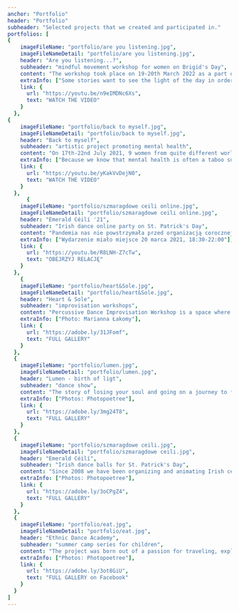```yaml
---
anchor: "Portfolio"
header: "Portfolio"
subheader: "Selected projects that we created and participated in."
portfolios: [
{
    imageFileName: "portfolio/are you listening.jpg",
    imageFileNameDetail: "portfolio/are you listening.jpg",
    header: "Are you listening...?",
    subheader: "mindful movement workshop for women on Brigid's Day",
    content: "The workshop took place on 19-20th March 2022 as a part of Brigid's Day Project. The project was conceived with the aim of stimulation a readiness to both listen carefully and use one's own voice, to speak about emotions and needs, and to communicate one's vision boldly.",
    extraInfo: ["Some stories want to see the light of the day in order to gain more power, to transform and stir up waves of inspiration for action in other people. Others are to resound so that they finally lose their power, so that they cease to evoke fear, so that they are digested, embodied and let go, to make room for new qualities."],
    link: {
      url: "https://youtu.be/n9eIMDNc6Xs",
      text: "WATCH THE VIDEO"
    }
  },  
{
    imageFileName: "portfolio/back to myself.jpg",
    imageFileNameDetail: "portfolio/back to myself.jpg",
    header: "Back to myself",
    subheader: "artistic project promoting mental health",
    content: "On 17th-22nd July 2021, 9 women from quite different worlds met in the project 'Back to myself'. All of them craving a safe space to talk, cry, share emotions, be heard, move and be moved.Throughout the six project days connection and beauty and great respect for all this character diversity happened. Sometimes all it takes to initiate healing processes is tenderness, openness and a willingness to see the other person. The project resulted in the video that we want to share with you all, show it to the world, widely.",
    extraInfo: ["Because we know that mental health is often a taboo subject.","Because we see that it is often embarrassing.","Because we notice that it is not always easy to talk about it.","Because we feel that taming it can change a lot.","Because we are experiencing that resilience is often just within reach."],
    link: {
      url: "https://youtu.be/yKakVvDejN0",
      text: "WATCH THE VIDEO"
    }
  },
      {
    imageFileName: "portfolio/szmaragdowe ceili online.jpg",
    imageFileNameDetail: "portfolio/szmaragdowe ceili online.jpg",
    header: "Emerald Céilí '21",
    subheader: "Irish dance online party on St. Patrick's Day",
    content: "Pandemia nas nie powstrzymała przed organizacją corocznej potańcówki patrykowej! Co więcej, zainspirowała do zrobienia imprezy na skalę ogólnopolską, w sieci. Podczas Szmaragdowego Céilí online miały miejsce animacje taneczne dla totalnie początkujących, intrygujące warsztaty dla już tańczących, opowieści o tańcu i muzyce, spotkanie z panią Ambasador Irlandii oraz koncert muzyki irlandzkiej.",
    extraInfo: ["Wydarzenie miało miejsce 20 marca 2021, 18:30-22:00"],
    link: {
      url: "https://youtu.be/R8LNH-Z7cTw",
      text: "OBEJRZYJ RELACJĘ"
    }
  },
    {
    imageFileName: "portfolio/heart&Sole.jpg",
    imageFileNameDetail: "portfolio/heart&Sole.jpg",
    header: "Heart & Sole",
    subheader: "improvisation workshops",
    content: "Percussive Dance Improvisation Workshop is a space where participants risk developing their creativity, discovering their courage, finding self-acceptance, feeling pleasure, establishing a connection with themselves, other participants and music. The dates of the next planned meetings can be found in -Recents-.",
    extraInfo: ["Photo: Marianna Łakomy"],
    link: {
      url: "https://adobe.ly/31JFomf",
      text: "FULL GALLERY"
    }
  },
  {
    imageFileName: "portfolio/lumen.jpg",
    imageFileNameDetail: "portfolio/lumen.jpg",
    header: "Lumen - birth of ligt",
    subheader: "dance show",
    content: "The story of losing your soul and going on a journey to find it. The story of doubting oneself. A story about searching for one's own truth and inner light. The performance of dancers from the EtnoBalans community, Swing Craze dancers and talented session musicians created on the occasion of the 10th anniversary of the Irish Dance Ensemble Celtica and staged on the boards of the Scena Wspólna in Poznan.",
    extraInfo: ["Photos: Photopoetree"],
    link: {
      url: "https://adobe.ly/3mg24T8",
      text: "FULL GALLERY"
    }
  },
  {
    imageFileName: "portfolio/szmaragdowe ceili.jpg",
    imageFileNameDetail: "portfolio/szmaragdowe ceili.jpg",
    header: "Emerald Céilí",
    subheader: "Irish dance balls for St. Patrick's Day",
    content: "Since 2008 we have been organizing and animating Irish céilí events regularly. The largest one, the Emerald Céilí in Poznan, is already a permanent part of the St. Patrick's Day celebration and is organized under the auspices of the Irish Cultural Foundation. These are unique meetings with the energy of Irish dance and music, and above all, meetings with various people who share a common passion and love.",
    extraInfo: ["Photos: Photopoetree"],
    link: {
      url: "https://adobe.ly/3oCPgZ4",
      text: "FULL GALLERY"
    }
  },
  {
    imageFileName: "portfolio/eat.jpg",
    imageFileNameDetail: "portfolio/eat.jpg",
    header: "Ethnic Dance Academy",
    subheader: "summer camp series for children",
    content: "The project was born out of a passion for traveling, exploring different cultures and the need to share the idea that we are all so different and so similar at the same time. Creative and inspiring activities for children aged 5-12 years combine dance, music, singing, linguistic games, art plays and many other exciting activities. Thanks to our friends (dancers, musicians, storytellers, teachers) we managed to create an educational program that is thoughtful, fun and fascinating. So far we have managed to discover such regions of the world as: Africa, America, Arab countries, Brazil, France, Hawaii, India, Israel, Ireland, the Philippines, Poland, Spain.",
    extraInfo: ["Photos: Photopoetree"],
    link: {
      url: "https://adobe.ly/3ot8GiU",
      text: "FULL GALLERY on Facebook"
    }
  }
]
---
```

